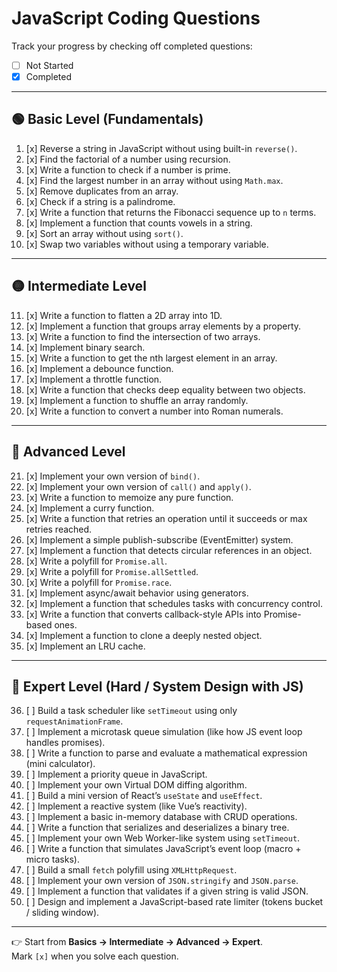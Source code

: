 # JavaScript Coding Questions

Track your progress by checking off completed questions:

- [ ] Not Started
- [x] Completed

---

## 🟢 Basic Level (Fundamentals)

1. [x] Reverse a string in JavaScript without using built-in `reverse()`.
2. [x] Find the factorial of a number using recursion.
3. [x] Write a function to check if a number is prime.
4. [x] Find the largest number in an array without using `Math.max`.
5. [x] Remove duplicates from an array.
6. [x] Check if a string is a palindrome.
7. [x] Write a function that returns the Fibonacci sequence up to `n` terms.
8. [x] Implement a function that counts vowels in a string.
9. [x] Sort an array without using `sort()`.
10. [x] Swap two variables without using a temporary variable.

---

## 🟡 Intermediate Level

11. [x] Write a function to flatten a 2D array into 1D.
12. [x] Implement a function that groups array elements by a property.
13. [x] Write a function to find the intersection of two arrays.
14. [x] Implement binary search.
15. [x] Write a function to get the nth largest element in an array.
16. [x] Implement a debounce function.
17. [x] Implement a throttle function.
18. [x] Write a function that checks deep equality between two objects.
19. [x] Implement a function to shuffle an array randomly.
20. [x] Write a function to convert a number into Roman numerals.

---

## 🔵 Advanced Level

21. [x] Implement your own version of `bind()`.
22. [x] Implement your own version of `call()` and `apply()`.
23. [x] Write a function to memoize any pure function.
24. [x] Implement a curry function.
25. [x] Write a function that retries an operation until it succeeds or max retries reached.
26. [x] Implement a simple publish-subscribe (EventEmitter) system.
27. [x] Implement a function that detects circular references in an object.
28. [x] Write a polyfill for `Promise.all`.
29. [x] Write a polyfill for `Promise.allSettled`.
30. [x] Write a polyfill for `Promise.race`.
31. [x] Implement async/await behavior using generators.
32. [x] Implement a function that schedules tasks with concurrency control.
33. [x] Write a function that converts callback-style APIs into Promise-based ones.
34. [x] Implement a function to clone a deeply nested object.
35. [x] Implement an LRU cache.

---

## 🔴 Expert Level (Hard / System Design with JS)

36. [ ] Build a task scheduler like `setTimeout` using only `requestAnimationFrame`.
37. [ ] Implement a microtask queue simulation (like how JS event loop handles promises).
38. [ ] Write a function to parse and evaluate a mathematical expression (mini calculator).
39. [ ] Implement a priority queue in JavaScript.
40. [ ] Implement your own Virtual DOM diffing algorithm.
41. [ ] Build a mini version of React’s `useState` and `useEffect`.
42. [ ] Implement a reactive system (like Vue’s reactivity).
43. [ ] Implement a basic in-memory database with CRUD operations.
44. [ ] Write a function that serializes and deserializes a binary tree.
45. [ ] Implement your own Web Worker-like system using `setTimeout`.
46. [ ] Write a function that simulates JavaScript’s event loop (macro + micro tasks).
47. [ ] Build a small `fetch` polyfill using `XMLHttpRequest`.
48. [ ] Implement your own version of `JSON.stringify` and `JSON.parse`.
49. [ ] Implement a function that validates if a given string is valid JSON.
50. [ ] Design and implement a JavaScript-based rate limiter (tokens bucket / sliding window).

---

👉 Start from **Basics → Intermediate → Advanced → Expert**.  
Mark `[x]` when you solve each question.
